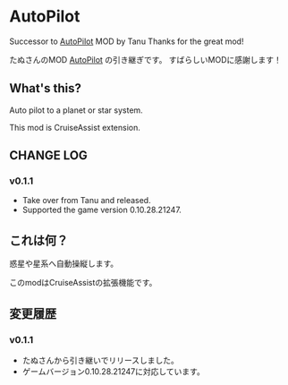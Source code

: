 # AutoPilot

Successor to [AutoPilot](https://dsp.thunderstore.io/package/tanu/AutoPilot/) MOD by Tanu
Thanks for the great mod!

たぬさんのMOD [AutoPilot](https://dsp.thunderstore.io/package/tanu/AutoPilot/) の引き継ぎです。
すばらしいMODに感謝します！

## What's this?

Auto pilot to a planet or star system.

This mod is CruiseAssist extension.

## CHANGE LOG

### v0.1.1
 - Take over from Tanu and released. 
 - Supported the game version 0.10.28.21247. 

## これは何？

惑星や星系へ自動操縦します。

このmodはCruiseAssistの拡張機能です。

## 変更履歴

### v0.1.1
 - たぬさんから引き継いでリリースしました。
 - ゲームバージョン0.10.28.21247に対応しています。

